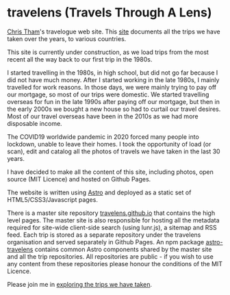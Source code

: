 # travelens (Travels Through A Lens)

[Chris Tham](https://christham.net)'s travelogue web site. This [site](https://travelens.github.io) documents all the trips we have taken over the years, to various countries.

This site is currently under construction, as we load trips from the most recent all the way back to our first trip in the 1980s.

I started travelling in the 1980s, in high school, but did not go far because I did not have much money. After I started working in the late 1980s, I mainly travelled for work reasons. In those days, we were mainly trying to pay off our mortgage, so most of our trips were domestic. We started travelling overseas for fun in the late 1990s after paying off our mortgage, but then in the early 2000s we bought a new house so had to curtail our travel desires. Most of our travel overseas have been in the 2010s as we had more disposable income.</p>

The COVID19 worldwide pandemic in 2020 forced many people into lockdown, unable to leave their homes. I took the opportunity of load (or scan), edit and catalog all the photos of travels we have taken in the last 30 years.

I have decided to make all the content of this site, including photos, open source (MIT Licence) and hosted on Github Pages.

The website is written using [Astro](https://astro.build) and deployed as a static set of HTML5/CSS3/Javascript pages.

There is a master site repository [travelens.github.io](https://github.com/travelens/travelens.github.io) that contains the high level pages. The master site is also responsible for hosting all the metadata required for site-wide client-side search (using lunr.js), a sitemap and RSS feed. Each trip is stored as a separate repository under the travelens organisation and served separately in Github Pages. An npm package [astro-travelens](https://www.npmjs.com/package/astro-travelens) contains common Astro components shared by the master site and all the trip repositories. All repositories are public - if you wish to use any content from these repositories please honour the conditions of the MIT Licence.

Please join me in [exploring the trips we have taken](https://travelens.github.io).
